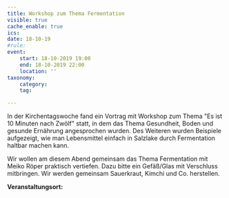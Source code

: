 ```yaml
---
title: Workshop zum Thema Fermentation
visible: true
cache_enable: true
ics: 
date: 18-10-19
#rule: 
event:
	start: 18-10-2019 19:00
	end: 18-10-2019 22:00
	location: ''
taxonomy:
	category: 
	tag: 

---
```

In der Kirchentagswoche fand ein Vortrag mit Workshop zum Thema "Es ist 10 Minuten nach Zwölf" statt, in dem das Thema Gesundheit, Boden und gesunde Ernährung angesprochen wurden. Des Weiteren wurden Beispiele aufgezeigt, wie man Lebensmittel einfach in Salzlake durch Fermentation haltbar machen kann.

Wir wollen am diesem Abend gemeinsam das Thema Fermentation mit Meiko Röper praktisch vertiefen. Dazu bitte ein Gefäß/Glas mit Verschluss mitbringen. Wir werden gemeinsam Sauerkraut, Kimchi und Co. herstellen.


**Veranstaltungsort:** 

